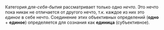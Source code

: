 Категория *для-себя-бытия* рассматривает только одно *нечто*. Это нечто пока никак не отличается от другого нечто, т.к. каждое из них это *единое* в себе нечто. Соединение этих объективных определений
(**одно** + **единое**) определяется для сознания как **единица** (субъективное).